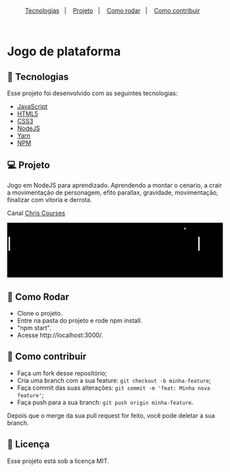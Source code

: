 <p align="center">
  <a href="#rocket-tecnologias">Tecnologias</a>&nbsp;&nbsp;&nbsp;|&nbsp;&nbsp;&nbsp;
  <a href="#-projeto">Projeto</a>&nbsp;&nbsp;&nbsp;|&nbsp;&nbsp;&nbsp;
  <a href="#-como-rodar">Como rodar</a>&nbsp;&nbsp;&nbsp;|&nbsp;&nbsp;&nbsp;
  <a href="#-como-contribuir">Como contribuir</a>&nbsp;&nbsp;&nbsp;
  </p>

<br>

# Jogo de plataforma

## 🚀 Tecnologias

Esse projeto foi desenvolvido com as seguintes tecnologias:

- [JavaScript](https://developer.mozilla.org/pt-BR/docs/Web/JavaScript)
- [HTML5](https://developer.mozilla.org/pt-BR/docs/Web/HTML/HTML5)
- [CSS3](https://developer.mozilla.org/pt-BR/docs/Web/CSS)
- [NodeJS](https://nodejs.org/en/)
- [Yarn](https://yarnpkg.com/)
- [NPM](https://www.npmjs.com/)


## 💻 Projeto

Jogo em NodeJS para aprendizado. Aprendendo a montar o cenario, a crair a movimentação de personagem,
efito parallax, gravidade, movimentação, finalizar com vitoria e derrota.

Canal [Chris Courses](https://www.youtube.com/watch?v=4q2vvZn5aoo)

<p align="center">
  <img alt="game" src=".github/project.PNG">
</p>

## 🚀 Como Rodar

- Clone o projeto.
- Entre na pasta do projeto e rode npm install.
- "npm start".
- Acesse http://localhost:3000/.

## 🤔 Como contribuir

- Faça um fork desse repositório;
- Cria uma branch com a sua feature: `git checkout -b minha-feature`;
- Faça commit das suas alterações: `git commit -m 'feat: Minha nova feature'`;
- Faça push para a sua branch: `git push origin minha-feature`.

Depois que o merge da sua pull request for feito, você pode deletar a sua branch.

## 📝 Licença

Esse projeto está sob a licença MIT.
